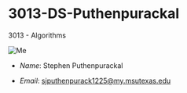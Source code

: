 # 3013-DS-Puthenpurackal
3013 - Algorithms



![Me](https://i.imgur.com/X1FrC2c.jpg)

* _Name_: Stephen Puthenpurackal

* _Email_: sjputhenpurack1225@my.msutexas.edu


